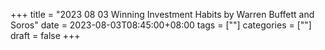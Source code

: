 +++
title = "2023 08 03 Winning Investment Habits by Warren Buffett and Soros"
date = 2023-08-03T08:45:00+08:00
tags = [""]
categories = [""]
draft = false
+++
